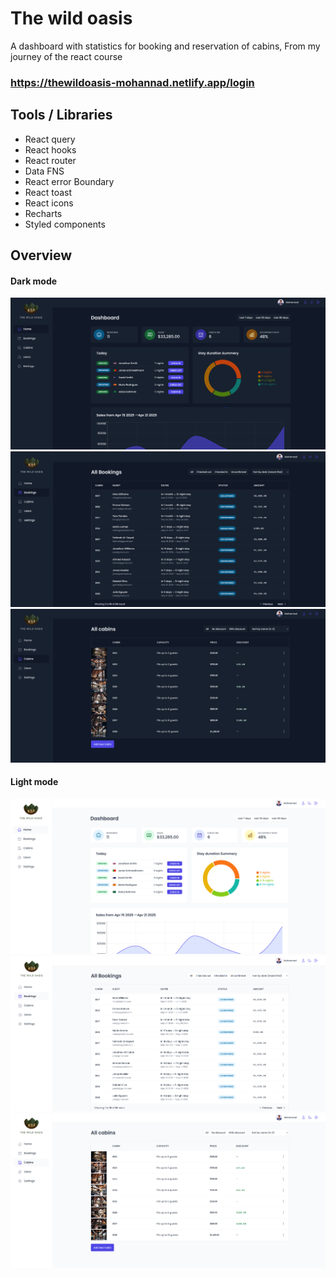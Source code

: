 # The wild oasis

A dashboard with statistics for booking and reservation of cabins, From my journey of the react course

### https://thewildoasis-mohannad.netlify.app/login

## Tools / Libraries

- React query
- React hooks
- React router
- Data FNS
- React error Boundary
- React toast
- React icons
- Recharts
- Styled components

## Overview

#### Dark mode

![Dashboard dark mode](src/data/Images/dashboard_dark.png)
![Bookings dark mode](src/data/Images/booking_dark.png)
![Cabins dark mode](src/data/Images/cabins_dark.png)

#### Light mode

![Dashboard light mode](src/data/Images/dashboard_light.png)
![Bookings light mode](src/data/Images/booking_light.png)
![Cabins light mode](src/data/Images/cabins_light.png)

